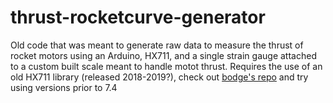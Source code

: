 # thrust-rocketcurve-generator
Old code that was meant to generate raw data to measure the thrust of rocket motors using an Arduino, HX711, and a single strain gauge attached to a custom built scale meant to handle motot thrust. Requires the use of an old HX711 library (released 2018-2019?), check out [bodge's repo](https://github.com/bogde/HX711/releases) and try using versions prior to 7.4
